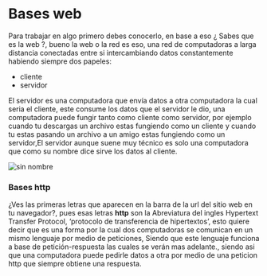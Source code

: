 # Bases web
Para trabajar en algo primero debes conocerlo, en base a eso ¿ Sabes que es la web ?, bueno la web o la red es eso, una red de computadoras a larga distancia conectadas entre si intercambiando datos constantemente habiendo siempre dos papeles:

* cliente
* servidor

El servidor es una computadora que envía datos a otra computadora la cual seria el cliente, este consume los datos que el servidor le dio, una computadora puede fungir tanto como cliente como servidor, por ejemplo cuando tu descargas un archivo estas fungiendo como un cliente y cuando tu estas pasando un archivo a un amigo estas fungiendo como un servidor,El servidor aunque suene muy técnico es solo una computadora que como su nombre dice sirve los datos al cliente.

![sin nombre](http://www.cavsi.com/preguntasrespuestas/images/redes/que-es-una-red.jpg)

### Bases http
¿Ves las primeras letras que aparecen en la barra de la url del sitio web en tu navegador?, pues esas letras **http** son la Abreviatura del ingles Hypertext Transfer Protocol, ‘protocolo de transferencia de hipertextos’, esto quiere decir que es una forma por la cual dos computadoras se comunican en un mismo lenguaje por medio de peticiones, Siendo que este lenguaje funciona a base de petición-respuesta las cuales se verán mas adelante., siendo asi que una computadora puede pedirle datos a otra por medio de una peticion http que siempre obtiene una respuesta. 